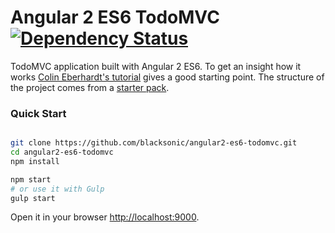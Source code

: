 # Angular 2 ES6 TodoMVC [![Dependency Status](https://david-dm.org/blacksonic/angular2-es6-todomvc.svg)](https://david-dm.org/blacksonic/angular2-es6-todomvc)

TodoMVC application built with Angular 2 ES6.
To get an insight how it works [Colin Eberhardt's tutorial](http://blog.scottlogic.com/2015/12/07/angular-2.html) gives a good starting point.
The structure of the project comes from a [starter pack](https://github.com/blacksonic/angular2-es6-starter).

### Quick Start

```bash

git clone https://github.com/blacksonic/angular2-es6-todomvc.git
cd angular2-es6-todomvc
npm install

npm start
# or use it with Gulp
gulp start

```

Open it in your browser [http://localhost:9000](http://localhost:9000).
